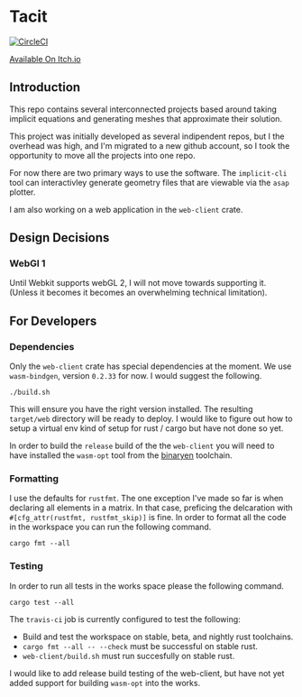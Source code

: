 # Tacit

[![CircleCI](https://circleci.com/gh/SallySoul/demo_072020.svg?style=svg)](https://app.circleci.com/pipelines/github/SallySoul/tacit)

[Available On Itch.io](https://thermalspan.itch.io/tacit)

## Introduction

This repo contains several interconnected projects based around taking implicit
equations and generating meshes that approximate their solution.

This project was initially developed as several indipendent repos, but I
the overhead was high, and I'm migrated to a new github account, so I took the
opportunity to move all the projects into one repo.

For now there are two primary ways to use the software. The `implicit-cli` tool
can interactivley generate geometry files that are viewable via the `asap` plotter.

I am also working on a web application in the `web-client` crate.

## Design Decisions

### WebGl 1

Until Webkit supports webGL 2, I will not move towards supporting it. (Unless it becomes it
becomes an overwhelming technical limitation).

## For Developers

### Dependencies

Only the `web-client` crate has special dependencies at the moment. We use 
`wasm-bindgen`, version `0.2.33` for now. I would suggest the following.

```
./build.sh
```

This will ensure you have the right version installed.
The resulting `target/web` directory will be ready to deploy.
I would like to figure out how to setup a virtual env kind of setup for rust / cargo but have
not done so yet.

In order to build the `release` build of the the `web-client` you will need to have installed
the `wasm-opt` tool from the [binaryen](https://github.com/WebAssembly/binaryen) toolchain.

### Formatting

I use the defaults for `rustfmt`. The one exception I've made so far is when declaring
all elements in a matrix. In that case, preficing the delcaration with
`#[cfg_attr(rustfmt, rustfmt_skip)]` is fine. In order to format all the code in the
workspace you can run the following command.

```
cargo fmt --all
```

### Testing

In order to run all tests in the works space please the following command.

```
cargo test --all
```

The `travis-ci` job is currently configured to test the following:

*  Build and test the workspace on stable, beta, and nightly rust toolchains.
* `cargo fmt --all -- --check` must be successful on stable rust.
* `web-client/build.sh` must run succesfully on stable rust.

I would like to add release build testing of the web-client, but have not yet
added support for building `wasm-opt` into the works.

